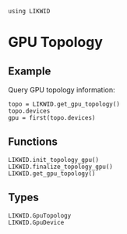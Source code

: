 ```@setup likwid
using LIKWID
```

# GPU Topology

## Example

Query GPU topology information:
```@repl likwid
topo = LIKWID.get_gpu_topology()
topo.devices
gpu = first(topo.devices)
```

## Functions

```@docs
LIKWID.init_topology_gpu()
LIKWID.finalize_topology_gpu()
LIKWID.get_gpu_topology()
```

## Types

```@docs
LIKWID.GpuTopology
LIKWID.GpuDevice
```